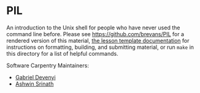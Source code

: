 PIL
============

An introduction to the Unix shell for people who have never used the command line before.
Please see <https://github.com/brevans/PIL> for a rendered version of this material,
[the lesson template documentation][lesson-example]
for instructions on formatting, building, and submitting material,
or run `make` in this directory for a list of helpful commands.

Software Carpentry Maintainers:

* [Gabriel Devenyi][devenyi_gabriel]
* [Ashwin Srinath][srinath_ashwin]

[devenyi_gabriel]: http://software-carpentry.org/team/#devenyi_gabriel
[srinath_ashwin]: http://software-carpentry.org/team/#srinath_ashwin
[lesson-example]: https://swcarpentry.github.io/lesson-example/
